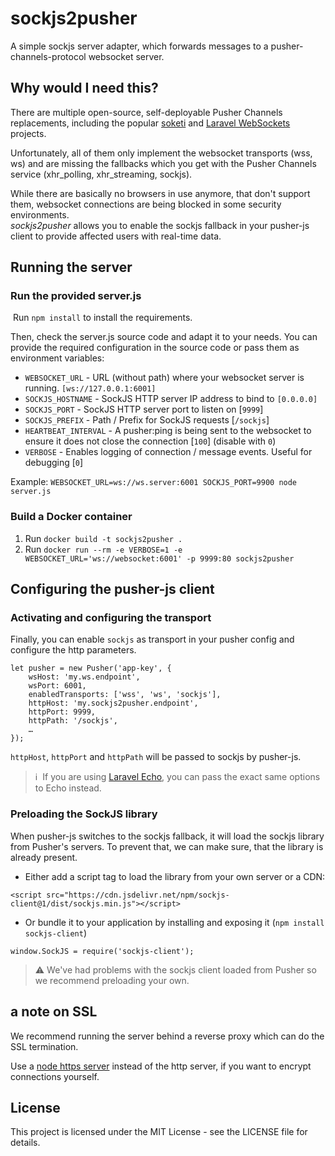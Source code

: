 # sockjs2pusher
A simple sockjs server adapter, which forwards messages to a pusher-channels-protocol websocket server.

## Why would I need this?
There are multiple open-source, self-deployable Pusher Channels replacements, including the popular [soketi](https://github.com/soketi/soketi) and [Laravel WebSockets](https://github.com/beyondcode/laravel-websockets) projects. 

Unfortunately, all of them only implement the websocket transports (wss, ws) and are missing the fallbacks which you get with the Pusher Channels service (xhr_polling, xhr_streaming, sockjs).

While there are basically no browsers in use anymore, that don't support them, websocket connections are being blocked in some security environments.  
*sockjs2pusher* allows you to enable the sockjs fallback in your pusher-js client to provide affected users with real-time data.

## Running the server
### Run the provided server.js
 Run `npm install` to install the requirements.

Then, check the server.js source code and adapt it to your needs. You can provide the required configuration in the source code or pass them as environment variables:

* `WEBSOCKET_URL` - URL (without path) where your websocket server is running. `[ws://127.0.0.1:6001]`
* `SOCKJS_HOSTNAME` - SockJS HTTP server IP address to bind to `[0.0.0.0]`
* `SOCKJS_PORT` - SockJS HTTP server port to listen on [`9999`]
* `SOCKJS_PREFIX` - Path / Prefix for SockJS requests [`/sockjs`]
* `HEARTBEAT_INTERVAL` - A pusher:ping is being sent to the websocket to ensure it does not close the connection [`100`]
(disable with `0`)
* `VERBOSE` - Enables logging of connection / message events. Useful for debugging [`0`]

Example: `WEBSOCKET_URL=ws://ws.server:6001 SOCKJS_PORT=9900 node server.js`

### Build a Docker container
1. Run `docker build -t sockjs2pusher .`
2. Run `docker run --rm -e VERBOSE=1 -e WEBSOCKET_URL='ws://websocket:6001' -p 9999:80 sockjs2pusher`

## Configuring the pusher-js client
### Activating and configuring the transport
Finally, you can enable `sockjs` as transport in your pusher config and configure the http parameters.

```
let pusher = new Pusher('app-key', {
    wsHost: 'my.ws.endpoint',
    wsPort: 6001,
    enabledTransports: ['wss', 'ws', 'sockjs'],
    httpHost: 'my.sockjs2pusher.endpoint',
    httpPort: 9999,
    httpPath: '/sockjs',
    …
});
```

`httpHost`, `httpPort` and `httpPath` will be passed to sockjs by pusher-js.
> :information_source: &nbsp;If you are using [Laravel Echo](https://github.com/laravel/echo), you can pass the exact same options to Echo instead.


### Preloading the SockJS library
When pusher-js switches to the sockjs fallback, it will load the sockjs library from Pusher's servers.
To prevent that, we can make sure, that the library is already present.

* Either add a script tag to load the library from your own server or a CDN:
```
<script src="https://cdn.jsdelivr.net/npm/sockjs-client@1/dist/sockjs.min.js"></script>
```

* Or bundle it to your application by installing and exposing it (`npm install sockjs-client`)
```
window.SockJS = require('sockjs-client');
```

> :warning: We've had problems with the sockjs client loaded from Pusher so we recommend preloading your own.

## a note on SSL
We recommend running the server behind a reverse proxy which can do the SSL termination.

Use a [node https server](https://nodejs.org/api/https.html#httpscreateserveroptions-requestlistener) instead of the http server, if you want to encrypt connections yourself.

## License
This project is licensed under the MIT License - see the LICENSE file for details.
